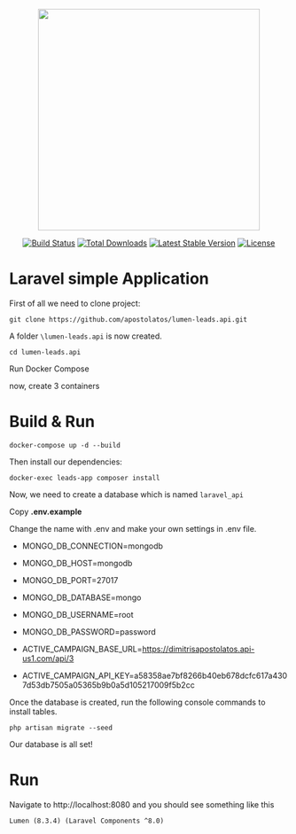<p align="center"><img src="https://res.cloudinary.com/dtfbvvkyp/image/upload/v1566331377/laravel-logolockup-cmyk-red.svg" width="400"></p>

<p align="center">
<a href="https://travis-ci.org/laravel/framework"><img src="https://travis-ci.org/laravel/framework.svg" alt="Build Status"></a>
<a href="https://packagist.org/packages/laravel/framework"><img src="https://poser.pugx.org/laravel/framework/d/total.svg" alt="Total Downloads"></a>
<a href="https://packagist.org/packages/laravel/framework"><img src="https://poser.pugx.org/laravel/framework/v/stable.svg" alt="Latest Stable Version"></a>
<a href="https://packagist.org/packages/laravel/framework"><img src="https://poser.pugx.org/laravel/framework/license.svg" alt="License"></a>
</p>

# Laravel simple Application

First of all we need to clone project:

`git clone https://github.com/apostolatos/lumen-leads.api.git`

A folder `\lumen-leads.api` is now created.

`cd lumen-leads.api`

Run Docker Compose

now, create 3 containers

# Build & Run

`docker-compose up -d --build`

Then install our dependencies:

`docker-exec leads-app composer install`

Now, we need to create a database which is named `laravel_api`

Copy **.env.example**

Change the name with .env and make your own settings in .env file.

- MONGO_DB_CONNECTION=mongodb
- MONGO_DB_HOST=mongodb
- MONGO_DB_PORT=27017
- MONGO_DB_DATABASE=mongo
- MONGO_DB_USERNAME=root
- MONGO_DB_PASSWORD=password

- ACTIVE_CAMPAIGN_BASE_URL=https://dimitrisapostolatos.api-us1.com/api/3
- ACTIVE_CAMPAIGN_API_KEY=a58358ae7bf8266b40eb678dcfc617a4307d53db7505a05365b9b0a5d105217009f5b2cc

Once the database is created, run the following console commands to install tables.

`php artisan migrate --seed`

Our database is all set!

# Run

Navigate to http://localhost:8080 and you should see something like this

`Lumen (8.3.4) (Laravel Components ^8.0)`

